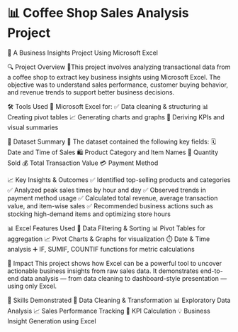 # 📊 Coffee Shop Sales Analysis Project
💼 A Business Insights Project Using Microsoft Excel

🔍 Project Overview
🔹This project involves analyzing transactional data from a coffee shop to extract key business insights using Microsoft Excel. The objective was to understand sales performance, customer buying behavior, and revenue trends to support better business decisions.

🛠 Tools Used
📌 Microsoft Excel for:
✅ Data cleaning & structuring
📊 Creating pivot tables
📈 Generating charts and graphs
📌 Deriving KPIs and visual summaries

📁 Dataset Summary
🔹 The dataset contained the following key fields:
🗓️ Date and Time of Sales
🛍️ Product Category and Item Names
🔢 Quantity Sold
💰 Total Transaction Value
💳 Payment Method

📈 Key Insights & Outcomes
✅ Identified top-selling products and categories
✅ Analyzed peak sales times by hour and day
✅ Observed trends in payment method usage
✅ Calculated total revenue, average transaction value, and item-wise sales
✅ Recommended business actions such as stocking high-demand items and optimizing store hours

📊 Excel Features Used
🔎 Data Filtering & Sorting
📊 Pivot Tables for aggregation
📈 Pivot Charts & Graphs for visualization
⏱️ Date & Time analysis
➕ IF, SUMIF, COUNTIF functions for metric calculations

🎯 Impact
This project shows how Excel can be a powerful tool to uncover actionable business insights from raw sales data. It demonstrates end-to-end data analysis — from data cleaning to dashboard-style presentation — using only Excel.

💼 Skills Demonstrated
🧹 Data Cleaning & Transformation
📊 Exploratory Data Analysis
📈 Sales Performance Tracking
📌 KPI Calculation
💡 Business Insight Generation using Excel
